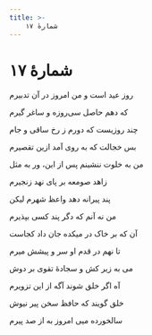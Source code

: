 ```yaml
---
title: >-
    شمارهٔ ۱۷
---
```

# شمارهٔ ۱۷

<div class="b" id="bn1"><div class="m1"><p>روز عید است و من امروز در آن تدبیرم</p></div>
<div class="m2"><p>که دهم حاصل سی‌روزه و ساغر گیرم </p></div></div>
<div class="b" id="bn2"><div class="m1"><p>چند روزیست که دورم ز رخ ساقی و جام</p></div>
<div class="m2"><p>بس خجالت که به روی آمد ازین تقصیرم </p></div></div>
<div class="b" id="bn3"><div class="m1"><p>من به خلوت ننشینم پس از این، ور به مثل</p></div>
<div class="m2"><p>زاهد صومعه بر پای نهد زنجیرم </p></div></div>
<div class="b" id="bn4"><div class="m1"><p>پند پیرانه دهد واعظ شهرم لیکن</p></div>
<div class="m2"><p>من نه آنم که دگر پند کسی بپذیرم </p></div></div>
<div class="b" id="bn5"><div class="m1"><p>آن که بر خاک در میکده جان داد کجاست</p></div>
<div class="m2"><p>تا نهم در قدم او سر و پیشش میرم </p></div></div>
<div class="b" id="bn6"><div class="m1"><p>می به زیر کش و سجادهٔ تقوی بر دوش</p></div>
<div class="m2"><p>آه اگر خلق شوند آگه از این تزویرم </p></div></div>
<div class="b" id="bn7"><div class="m1"><p>خلق گویند که حافظ سخن پیر نیوش</p></div>
<div class="m2"><p>سالخورده میی امروز به از صد پیرم</p></div></div>